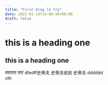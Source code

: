 ```yaml
---
title: "First blog la try"
date: 2022-01-13T14:08:56+08:00
draft: false
---
```


# this is a heading one
## this is a heading one

ffffffff ffff
dfedff史蒂夫
史蒂夫收到
史蒂夫
dddddd  
oth
